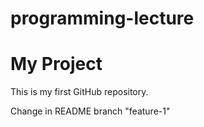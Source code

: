 # programming-lecture

# My Project
This is my first GitHub repository.

Change in README branch "feature-1"
